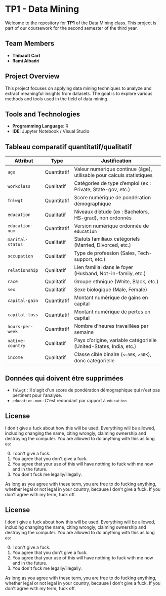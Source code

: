 # TP1 - Data Mining

Welcome to the repository for **TP1** of the Data Mining class. This project is part of our coursework for the second semester of the third year.

## Team Members

- **Thibault Cart**
- **Rami Albadri**

## Project Overview

This project focuses on applying data mining techniques to analyze and extract meaningful insights from datasets. The goal is to explore various methods and tools used in the field of data mining.

## Tools and Technologies

- **Programming Language**: R
- **IDE**: Jupyter Notebook / Visual Studio

## Tableau comparatif quantitatif/qualitatif

| Attribut         | Type        | Justification                                                         |
| ---------------- | ----------- | --------------------------------------------------------------------- |
| `age`            | Quantitatif | Valeur numérique continue (âge), utilisable pour calculs statistiques |
| `workclass`      | Qualitatif  | Catégories de type d’emploi (ex : Private, State-gov, etc.)           |
| `fnlwgt`         | Quantitatif | Score numérique de pondération démographique                          |
| `education`      | Qualitatif  | Niveaux d’étude (ex : Bachelors, HS-grad), non ordonnés               |
| `education-num`  | Quantitatif | Version numérique ordonnée de `education`                             |
| `marital-status` | Qualitatif  | Statuts familiaux catégoriels (Married, Divorced, etc.)               |
| `occupation`     | Qualitatif  | Type de profession (Sales, Tech-support, etc.)                        |
| `relationship`   | Qualitatif  | Lien familial dans le foyer (Husband, Not-in-family, etc.)            |
| `race`           | Qualitatif  | Groupe ethnique (White, Black, etc.)                                  |
| `sex`            | Qualitatif  | Sexe biologique (Male, Female)                                        |
| `capital-gain`   | Quantitatif | Montant numérique de gains en capital                                 |
| `capital-loss`   | Quantitatif | Montant numérique de pertes en capital                                |
| `hours-per-week` | Quantitatif | Nombre d’heures travaillées par semaine                               |
| `native-country` | Qualitatif  | Pays d’origine, variable catégorielle (United-States, India, etc.)    |
| `income`         | Qualitatif  | Classe cible binaire (`<=50K`, `>50K`), donc catégorielle             |

## Données qui doivent étre supprimées

- `fnlwgt` : Il s'agit d'un score de pondération démographique qui n'est pas pertinent pour l'analyse.
- `education-num` : C'est redondant par rapport à `education`

## License

I don't give a fuck about how this will be used. Everything will be allowed, including changing the name, citing wrongly, claiming ownership and destroying the computer. You are allowed to do anything with this as long as:

0. I don't give a fuck.
1. You agree that you don't give a fuck.
2. You agree that your use of this will have nothing to fuck with me now and in the future.
3. You don't fuck me legally/illegally.

As long as you agree with these term, you are free to do fucking anything, whether legal or not legal in your country, because I don't give a fuck. If you don't agree with my term, fuck off.

## License

I don't give a fuck about how this will be used. Everything will be allowed, including changing the name, citing wrongly, claiming ownership and destroying the computer. You are allowed to do anything with this as long as:

0. I don't give a fuck.
1. You agree that you don't give a fuck.
2. You agree that your use of this will have nothing to fuck with me now and in the future.
3. You don't fuck me legally/illegally.

As long as you agree with these term, you are free to do fucking anything, whether legal or not legal in your country, because I don't give a fuck. If you don't agree with my term, fuck off.

